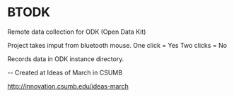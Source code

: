 BTODK
=====

Remote data collection for ODK (Open Data Kit)


Project takes imput from bluetooth mouse. One click = Yes Two clicks = No

Records data in ODK instance directory.

-- Created at Ideas of March in CSUMB

http://innovation.csumb.edu/ideas-march
